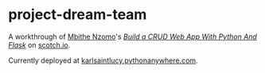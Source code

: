 # project-dream-team

A workthrough of [Mbithe Nzomo](https://twitter.com/mbithenzomo)'s [_Build a CRUD Web App With Python And Flask_](https://scotch.io/tutorials/build-a-crud-web-app-with-python-and-flask-part-one) on [scotch.io](https://scotch.io/).

Currently deployed at [karlsaintlucy.pythonanywhere.com](http://karlsaintlucy.pythonanywhere.com/).